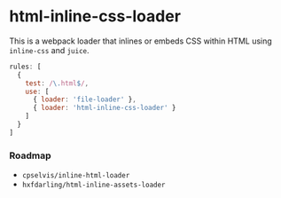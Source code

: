 # html-inline-css-loader

This is a webpack loader that inlines or embeds CSS within HTML using `inline-css` and `juice`.

``` javascript
rules: [
  {
    test: /\.html$/,
    use: [
      { loader: 'file-loader' },
      { loader: 'html-inline-css-loader' }
    ]
  }
]
```

### Roadmap

- `cpselvis/inline-html-loader`
- `hxfdarling/html-inline-assets-loader`
